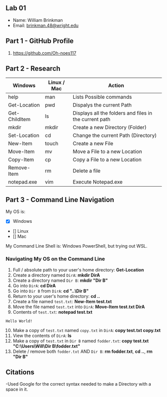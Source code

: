 ## Lab 01

- Name: William Brinkman
- Email: brinkman.48@wright.edu

## Part 1 - GitHub Profile

1. https://github.com/Oh-noes117

## Part 2 - Research

| Windows | Linux / Mac | Action |
| ---     | ---         | ---    |
| help    | man         |Lists Possible commands |
| Get-Location | pwd    |Dispalys the current Path        |
| Get-ChildItem | ls    |Displays all the folders and files in the current path        |
| mkdir   | mkdir       |Create a new Directory (Folder)        |
| Set-Location | cd     |Change the current Path (Directory)        |
| New-Item | touch      |Create a new File        |
| Move-Item | mv        |Move a File to a new Location       |
| Copy-Item | cp        |Copy a File to a new Location        |
| Remove-Item | rm      |Delete a file        |
| notepad.exe | vim     |Execute Notepad.exe        |

## Part 3 - Command Line Navigation

My OS is:
- [x] Windows
- [] Linux
- [] Mac

My Command Line Shell is: Windows PowerShell, but trying out WSL.

### Navigating My OS on the Command Line

1. Full / absolute path to your user's home directory: **Get-Location**
2. Create a directory named `DirA`: **mkdir DirA**
3. Create a directory named `Dir B`: **mkdir "Dir B"**
4. Go into `DirA`: **cd DirA**
5. Go into `Dir B` from `DirA`: **cd "..\Dir B"**
6. Return to your user's home directory: **cd ..**
7. Create a file named `test.txt`: **New-Item test.txt**
8. Move the file named `test.txt` into `DirA`: **Move-Item test.txt DirA**
9. Contents of `test.txt`: **notepad test.txt**
```
Hello World!
```
10. Make a copy of `test.txt` named `copy.txt` in `DirA`: **copy test.txt copy.txt**
11. View the contents of `DirA`: **ls**
12. Make a copy of `test.txt` in `Dir B` named `fodder.txt`: **copy test.txt "C:\Users\Will\Dir B\fodder.txt"**
13. Delete / remove both `fodder.txt` AND `Dir B`: **rm fodder.txt**, **cd ..**, **rm "Dir B"**

## Citations

-Used Google for the correct syntax needed to make a Directory with a space in it.  
